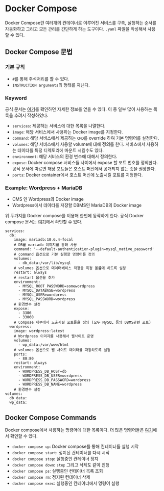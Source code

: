 # Docker Compose
Docker Compose란 여러개의 컨테이너로 이루어진 서비스를 구축, 실행하는 순서를 자동화하고 그리고 모든 관리를 간단하게 하는 도구이다. `.yaml` 파일을 작성해서 사용할 수 있다.
## Docker Compose 문법 
### 기본 규칙
- `#`를 통해 주석처리를 할 수 있다.
- `INSTRUCTION arguments`의 형태를 지닌다.

### Keyword
공식 문서는 [여기](https://docs.docker.com/compose/compose-file/)를 확인하면 자세한 정보를 얻을 수 있다. 이 중 일부 많이 사용하는 목록을 추려서 작성하였다.
- `services`: 제공하는 서비스에 대한 목록을 나열한다.
- `image`: 해당 서비스에서 사용하는 Docker image를 지정한다.
- `command`: 해당 서비스에서 제공하는 `CMD`를 override 하여 기본 명령어를 설정한다.
- `volumes`: 해당 서비스에서 사용할 volume에 대해 정의를 한다. 서비스에서 사용하는 데이터를 특정 디렉토리에 마운트 시킬수도 있다.
- `environment`: 해당 서비스의 환경 변수에 대해서 정의한다.
- `expose`: Docker compose 서비스들 사이에서 expose 할 포트 번호를 정의한다. 공식 문서에 따르면 해당 포트들은 호스트 머신에서 공개되지 않는 것을 권장한다.
- `ports`: Docker container에서 호스트 머신에 노출시킬 포트를 지정한다.

### Example: Wordpress + MariaDB
- CMS 인 Wordpress의 Docker image
- Wordpress에서 데이터를 저장할 DBMS인 MariaDB의 Docker image

위 두가지를 Docker compose를 이용해 한번에 동작하게 한다. 공식 Docker compose 문서는 [여기](https://github.com/docker/awesome-compose/tree/master/official-documentation-samples/wordpress)에서 확인할 수 있다.

```
services:
  db:
    image: mariadb:10.6.4-focal
    # DB를 mariadb 이미지를 통해 사용
    command: '--default-authentication-plugin=mysql_native_password'
    # command 옵션으로 기본 실행할 명령어를 정의
    volumes:
      - db_data:/var/lib/mysql
    # volumes 옵션으로 데이터베이스 저장을 특정 볼륨에 하도록 설정
    restart: always
    # restart 옵션을 추가
    environment:
      - MYSQL_ROOT_PASSWORD=somewordpress
      - MYSQL_DATABASE=wordpress
      - MYSQL_USER=wordpress
      - MYSQL_PASSWORD=wordpress
    # 환경변수 설정
    expose:
      - 3306
      - 33060
    # Compose 내부에서 노출시킬 포트들을 정의 (모두 MySQL 등의 DBMS관련 포트)
  wordpress:
    image: wordpress:latest
    # Wordpress 이미지를 사용해서 웹사이트 운영
    volumes:
      - wp_data:/var/www/html
    # volumes 옵션으로 웹 사이트 데이터를 저장하도록 설정
    ports:
      - 80:80
    restart: always
    environment:
      - WORDPRESS_DB_HOST=db
      - WORDPRESS_DB_USER=wordpress
      - WORDPRESS_DB_PASSWORD=wordpress
      - WORDPRESS_DB_NAME=wordpress
    # 환경변수 설정
volumes:
  db_data:
  wp_data:
```

## Docker Compose Commands
Docker compose에서 사용하는 명령어에 대한 목록이다. 더 많은 명령어들은 [여기](https://docs.docker.com/engine/reference/commandline/)에서 확인할 수 있다.

- `docker compose up`: Docker compose를 통해 컨테이너들 실행 시작
- `docker compose start`: 정지된 컨테이너를 다시 시작
- `docker compose stop`: 실행중인 컨테이너 정지
- `docker compose down`: `stop` 그리고 삭제도 같이 진행
- `docker compose ps`: 실행중인 컨테이너 목록 조회
- `docker compose rm`: 정지된 컨테이너 삭제
- `docker compose exec`: 실행중인 컨테이너에서 명령어 실행


